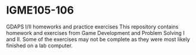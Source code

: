 # IGME105-106
GDAPS I/II homeworks and practice exercises
This repository contains homework and exercises from Game Development and Problem Solving I and II. Some of the exercises may not be complete as they were most likely finished on a lab computer. 
